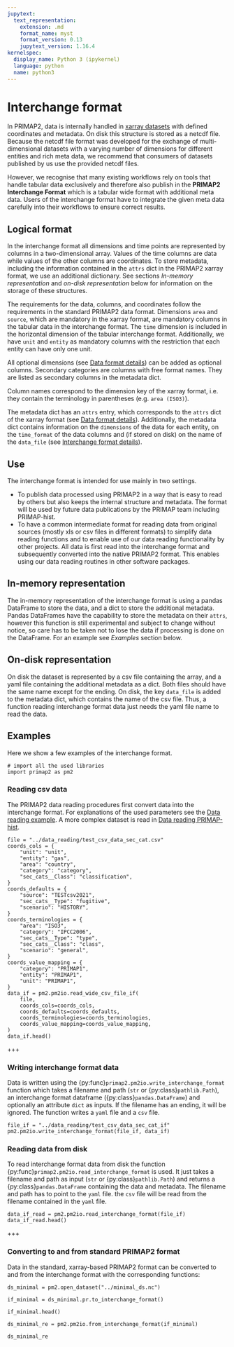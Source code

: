 ```yaml
---
jupytext:
  text_representation:
    extension: .md
    format_name: myst
    format_version: 0.13
    jupytext_version: 1.16.4
kernelspec:
  display_name: Python 3 (ipykernel)
  language: python
  name: python3
---
```


# Interchange format

In PRIMAP2, data is internally handled in
[xarray datasets](https://xarray.pydata.org/en/stable/data-structures.html#dataset)
with defined coordinates and metadata.
On disk this structure is stored as a netcdf file.
Because the netcdf file format was developed for the exchange of multi-dimensional
datasets with a varying number of dimensions for different entities and rich meta data,
we recommend that consumers of datasets published by us use the provided netcdf files.

However, we recognise that many existing workflows rely on tools that handle tabular
data exclusively and therefore also publish in the **PRIMAP2 Interchange Format** which
is a tabular wide format with additional meta data.
Users of the interchange format have to integrate the given meta data carefully into
their workflows to ensure correct results.

## Logical format
In the interchange format all dimensions and time points are represented by columns in
a two-dimensional array.
Values of the time columns are data while values of the other
columns are coordinates.
To store metadata, including the information contained in
the `attrs` dict in the PRIMAP2 xarray format, we use an additional dictionary.
See sections *In-memory representation* and *on-disk representation* below for
information on the storage of these structures.

The requirements for the data, columns, and coordinates follow the requirements
in the standard PRIMAP2 data format.
Dimensions `area` and `source`, which are mandatory in the xarray format, are mandatory
columns in the tabular data in the interchange format.
The `time` dimension is included in the horizontal
dimension of the tabular interchange format. Additionally, we have `unit` and `entity`
as mandatory columns with the restriction that each entity can have only one unit.

All optional dimensions (see [Data format details](data_format_details.md)) can be
added as optional columns. Secondary categories are columns with free format names.
They are listed as secondary columns in the metadata dict.

Column names correspond to the dimension key of the xarray format, i.e. they contain
the terminology in parentheses (e.g. `area (ISO3)`).

The metadata dict has an `attrs` entry, which corresponds to the `attrs` dict of the
xarray format (see [Data format details](data_format_details.md)).
Additionally, the metadata dict contains information on the `dimensions` of the
data for each entity, on the `time_format` of the data columns and (if stored on disk)
on the name of the `data_file`
(see [Interchange format details](interchange_format_details.md)).

## Use
The interchange format is intended for use mainly in two settings.

* To publish data processed using PRIMAP2 in a way that is easy to read by others but
also keeps the internal structure and metadata. The format will be used by future data
publications by the PRIMAP team including PRIMAP-hist.
* To have a common intermediate format for reading data from original sources (mostly
xls or csv files in different formats) to simplify data reading functions and to enable
use of our data reading functionality by other projects. All data is
first read into the interchange format and subsequently converted into the native
PRIMAP2 format. This enables using our data reading routines in other software
packages.

## In-memory representation
The in-memory representation of the interchange format is using a pandas DataFrame
to store the data, and a dict to store the additional metadata. Pandas DataFrames
have the capability to store the metadata on their `attrs`, however this function
is still experimental and subject to change without notice, so care has to be taken
not to lose the data if processing is done on the DataFrame.
For an example see *Examples* section below.

## On-disk representation
On disk the dataset is represented by a csv file containing the array, and a yaml file
containing the additional metadata as a dict.
Both files should have the same name except for the
ending.
On disk, the key `data_file` is added to the metadata dict, which contains the
name of the csv file.
Thus, a function reading interchange format data just needs the yaml
file name to read the data.

## Examples
Here we show a few examples of the interchange format.

```{code-cell} ipython3
# import all the used libraries
import primap2 as pm2
```

### Reading csv data
The PRIMAP2 data reading procedures first convert data into the interchange format.
For explanations of the used parameters see the
[Data reading example](../data_reading/test_data_wide.md). A more complex dataset is
read in [Data reading PRIMAP-hist](../data_reading/old-PRIMAP-hist.md).

```{code-cell} ipython3
file = "../data_reading/test_csv_data_sec_cat.csv"
coords_cols = {
    "unit": "unit",
    "entity": "gas",
    "area": "country",
    "category": "category",
    "sec_cats__Class": "classification",
}
coords_defaults = {
    "source": "TESTcsv2021",
    "sec_cats__Type": "fugitive",
    "scenario": "HISTORY",
}
coords_terminologies = {
    "area": "ISO3",
    "category": "IPCC2006",
    "sec_cats__Type": "type",
    "sec_cats__Class": "class",
    "scenario": "general",
}
coords_value_mapping = {
    "category": "PRIMAP1",
    "entity": "PRIMAP1",
    "unit": "PRIMAP1",
}
data_if = pm2.pm2io.read_wide_csv_file_if(
    file,
    coords_cols=coords_cols,
    coords_defaults=coords_defaults,
    coords_terminologies=coords_terminologies,
    coords_value_mapping=coords_value_mapping,
)
data_if.head()
```

+++

### Writing interchange format data
Data is written using the {py:func}`primap2.pm2io.write_interchange_format` function which takes a filename
and path (`str` or {py:class}`pathlib.Path`), an interchange format dataframe ({py:class}`pandas.DataFrame`)
and optionally an attribute `dict` as inputs. If the filename has an ending, it will be
ignored. The function writes a `yaml` file and a `csv` file.

```{code-cell} ipython3
file_if = "../data_reading/test_csv_data_sec_cat_if"
pm2.pm2io.write_interchange_format(file_if, data_if)
```

### Reading data from disk
To read interchange format data from disk the function {py:func}`primap2.pm2io.read_interchange_format`
is used. It just takes a filename and path as input (`str` or {py:class}`pathlib.Path`) and returns
a {py:class}`pandas.DataFrame` containing the data and metadata. The filename and path has to point
to the `yaml` file. the `csv` file will be read from the filename contained in the `yaml`
file.

```{code-cell} ipython3
data_if_read = pm2.pm2io.read_interchange_format(file_if)
data_if_read.head()
```

+++

### Converting to and from standard PRIMAP2 format
Data in the standard, xarray-based PRIMAP2 format can be converted to and from the interchange format with the corresponding functions:

```{code-cell} ipython3
ds_minimal = pm2.open_dataset("../minimal_ds.nc")

if_minimal = ds_minimal.pr.to_interchange_format()

if_minimal.head()
```

```{code-cell} ipython3
ds_minimal_re = pm2.pm2io.from_interchange_format(if_minimal)

ds_minimal_re
```

